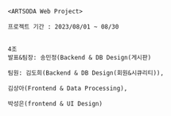 
         <ARTSODA Web Project>
         
         프로젝트 기간 : 2023/08/01 ~ 08/30
         

         4조 
         발표&팀장: 송민정(Backend & DB Design(게시판)

         팀원: 김도희(Backend & DB Design(회원&시큐리티)),  

         김상아(Frontend & Data Processing), 

         박성은(frontend & UI Design) 
